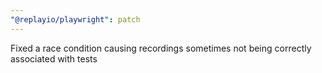 ```yaml
---
"@replayio/playwright": patch
---
```


Fixed a race condition causing recordings sometimes not being correctly associated with tests
